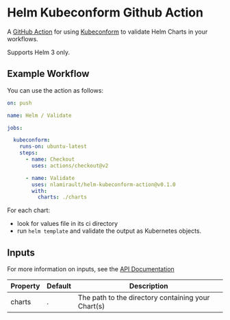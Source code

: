 # Helm Kubeconform Github Action

A [GitHub Action](https://github.com/features/actions) for using [Kubeconform](https://github.com/yannh/kubeconform) to validate Helm Charts in your workflows.

Supports Helm 3 only.

## Example Workflow

You can use the action as follows:

```yaml
on: push

name: Helm / Validate

jobs:

  kubeconform:
    runs-on: ubuntu-latest
    steps:
      - name: Checkout
        uses: actions/checkout@v2

      - name: Validate
        uses: nlamirault/helm-kubeconform-action@v0.1.0
        with:
          charts: ./charts
```

For each chart:

- look for values file in its ci directory
- run `helm template` and validate the output as Kubernetes objects.

## Inputs

For more information on inputs, see the [API Documentation](https://developer.github.com/v3/repos/releases/#input)

| Property | Default | Description |
| --- | --- | --- |
| charts | . | The path to the directory containing your Chart(s) |
